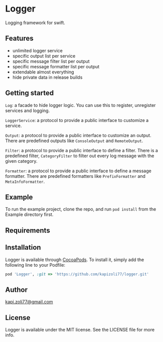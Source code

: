 # Logger

Logging framework for swift.

## Features
- unlimited logger service
- specific output list per service
- specific message filter list per output
- specific message formatter list per output
- extendable almost everything
- hide private data in release builds

## Getting started

`Log`: a facade to hide logger logic. You can use this to register, unregister services and logging.

`LoggerService`: a protocol to provide a public interface to customize a service.

`Output`:  a protocol to provide a public interface to customize an output. There are predefined outputs like `ConsoleOutput` and `RemoteOutput`.

`Filter`: a protocol to provide a public interface to define a filter. There is a predefined filter, `CategoryFilter` to filter out every log message with the given category.

`Formatter`:  a protocol to provide a public interface to define a message formatter. There are predefined formatters like `PrefixFormatter` and `MetaInfoFormatter`.


## Example

To run the example project, clone the repo, and run `pod install` from the Example directory first.

## Requirements

## Installation

Logger is available through [CocoaPods](https://cocoapods.org). To install
it, simply add the following line to your Podfile:

```ruby
pod 'Logger', :git => 'https://github.com/kapizoli77/logger.git'
```

## Author

kapi.zoli77@gmail.com

## License

Logger is available under the MIT license. See the LICENSE file for more info.
